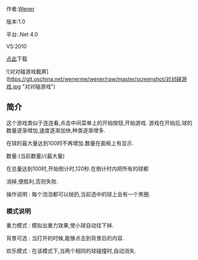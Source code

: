 <!-- title: Vb.Net 对对碰游戏 附源代码-->
<!-- category: Game -->
<!-- tag: VB.NET -->
<!-- date: 2012/2/28 -->
<!-- state: published -->


作者:[Wener](http://blog.wener.me)

版本:1.0

平台:.Net 4.0

VS:2010

[点此](http://download.csdn.net/detail/a3160586/4178509)下载

![对对碰游戏截屏]
(https://git.oschina.net/wenerme/wener/raw/master/screenshot/对对碰游戏.jpg "对对碰游戏")

<!--more-->

简介
----

这个游戏类似于连连看,点击中间菜单上的开始按钮,开始游戏.
游戏在开始后,球的数量逐渐增加,速度逐渐加快,种类逐渐增多.

在球的最大量达到100时不再增加.数量在面板上有显示.

数量:(当前数量)/(最大量)

在总量达到100时,开始倒计时,120秒.在倒计时内把所有的球都

消掉,便胜利,否则失败.

操作说明
: 每个泡泡都可以抛扔,当前选中的球上会有一个黑圈.

### 模式说明

重力模式
: 模拟出重力效果,使小球自动往下掉.

背景可选
: 当打开的时候,能够点击到背景后的内容.

欢乐模式
: 在该模式下,当两个相同的球碰撞时,自动消失.